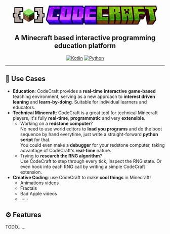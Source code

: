 <div align="center">
<p align="center">
    <img src="misc/icon.png" alt="icon" height="50" align="center">
    <img src="misc/title.png" alt="title" height="60" align="center">
</p>

## **A Minecraft based interactive programming education platform**

[![Kotlin](https://img.shields.io/badge/Kotlin-7F52FF?&style=flat&logo=kotlin&logoColor=white)](https://kotlinlang.org/)
[![Python](https://img.shields.io/badge/Python-3776AB?style=flat&logo=python&logoColor=white)](https://www.python.org/)

</div>

<hr>

## 🔧 Use Cases

- **Education**: CodeCraft provides a **real-time** **interactive** **game-based** teaching environment,
  serving as a new approach to **interest driven leaning** and **learn-by-doing**.
  Suitable for individual learners and educators.
- **Technical Minecraft**: CodeCraft is a great tool for technical Minecraft players,
  it's fully **real-time**, **programmatic** and very **extensible**.
    - Working on a **redstone computer**?<br>
      No need to use world editors to **load you programs** and do the boot sequence by hand everytime,
      just write a straight-forward **python script** for that.<br>
      You could even make a **debugger** for your redstone computer, taking advantage of CodeCraft's **real-time**
      nature.
    - Trying to **research the RNG algorithm**?<br>
      Use CodeCraft to step through every tick, inspect the RNG state. Or even hook into each RNG call by writing a
      simple CodeCraft extension.
- **Creative Coding**: use CodeCraft to make **cool things** in Minecraft!
    - Animations videos
    - Fractals
    - Bad Apple videos
    - ······

## ⚙️ Features

TODO......